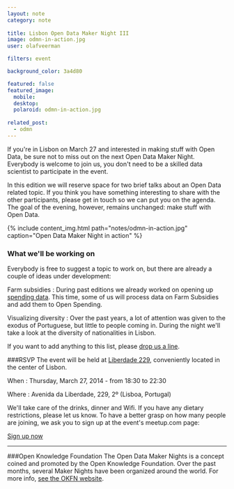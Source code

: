 ```yaml
---
layout: note
category: note
  
title: Lisbon Open Data Maker Night III
image: odmn-in-action.jpg
user: olafveerman

filters: event

background_color: 3a4d80

featured: false
featured_image: 
  mobile: 
  desktop: 
  polaroid: odmn-in-action.jpg
  
related_post:
  - odmn
---
```

If you're in Lisbon on March 27 and interested in making stuff with Open Data, be sure not to miss out on the next Open Data Maker Night. Everybody is welcome to join us, you don't need to be a skilled data scientist to participate in the event.

In this edition we will reserve space for two brief talks about an Open Data related topic. If you think you have something interesting to share with the other participants, please get in touch so we can put you on the agenda. The goal of the evening, however, remains unchanged: make stuff with Open Data.

{% include content_img.html path="notes/odmn-in-action.jpg" caption="Open Data Maker Night in action" %}

### What we'll be working on
Everybody is free to suggest a topic to work on, but there are already a couple of ideas under development:

Farm subsidies
: During past editions we already worked on opening up [spending data](/notes/non-bid-contracts-openspending). This time, some of us will process data on Farm Subsidies and add them to Open Spending.

Visualizing diversity
: Over the past years, a lot of attention was given to the exodus of Portuguese, but little to people coming in. During the night we'll take a look at the diversity of nationalities in Lisbon.

If you want to add anything to this list, please [drop us a line](mailto:olaf@flipside.org).

###RSVP
The event will be held at [Liberdade 229](http://www.liberdade229.com), conveniently located in the center of Lisbon.

When
: Thursday, March 27, 2014 - from 18:30 to 22:30

Where
: Avenida da Liberdade, 229, 2º (Lisboa, Portugal)

We'll take care of the drinks, dinner and Wifi. If you have any dietary restrictions, please let us know. To have a better grasp on how many people are joining, we ask you to sign up at the event's meetup.com page:

<a href="http://www.meetup.com/OpenKnowledgeFoundation/Lisbon-PT/1120442/" class="cta-inline" title="Sign up now">Sign up now</a>

***

###Open Knowledge Foundation
The Open Data Maker Nights is a concept coined and promoted by the Open Knowledge Foundation. Over the past months, several Maker Nights have been organized around the world. For more info, [see the OKFN website](http://okfnlabs.org/events/open-data-maker/).
